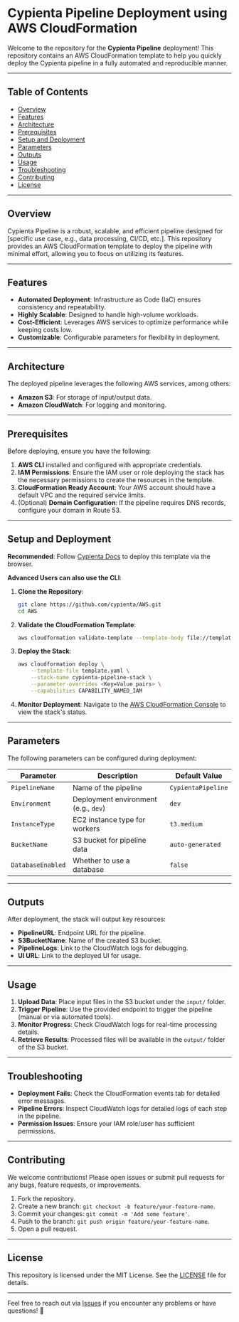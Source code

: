 # Cypienta Pipeline Deployment using AWS CloudFormation

Welcome to the repository for the **Cypienta Pipeline** deployment! This repository contains an AWS CloudFormation template to help you quickly deploy the Cypienta pipeline in a fully automated and reproducible manner.

---

## Table of Contents

- [Overview](#overview)
- [Features](#features)
- [Architecture](#architecture)
- [Prerequisites](#prerequisites)
- [Setup and Deployment](#setup-and-deployment)
- [Parameters](#parameters)
- [Outputs](#outputs)
- [Usage](#usage)
- [Troubleshooting](#troubleshooting)
- [Contributing](#contributing)
- [License](#license)

---

## Overview

Cypienta Pipeline is a robust, scalable, and efficient pipeline designed for [specific use case, e.g., data processing, CI/CD, etc.]. This repository provides an AWS CloudFormation template to deploy the pipeline with minimal effort, allowing you to focus on utilizing its features.

---

## Features

- **Automated Deployment**: Infrastructure as Code (IaC) ensures consistency and repeatability.
- **Highly Scalable**: Designed to handle high-volume workloads.
- **Cost-Efficient**: Leverages AWS services to optimize performance while keeping costs low.
- **Customizable**: Configurable parameters for flexibility in deployment.

---

## Architecture

The deployed pipeline leverages the following AWS services, among others:

- **Amazon S3**: For storage of input/output data.
- **Amazon CloudWatch**: For logging and monitoring.

---

## Prerequisites

Before deploying, ensure you have the following:

1. **AWS CLI** installed and configured with appropriate credentials.
2. **IAM Permissions**: Ensure the IAM user or role deploying the stack has the necessary permissions to create the resources in the template.
3. **CloudFormation Ready Account**: Your AWS account should have a default VPC and the required service limits.
4. (Optional) **Domain Configuration**: If the pipeline requires DNS records, configure your domain in Route 53.

---

## Setup and Deployment

**Recommended**: Follow [Cypienta Docs](https://docs.cypienta.com) to deploy this template via the browser.

**Advanced Users can also use the CLI**:

1. **Clone the Repository**:
   ```bash
   git clone https://github.com/cypienta/AWS.git
   cd AWS
   ```

2. **Validate the CloudFormation Template**:
   ```bash
   aws cloudformation validate-template --template-body file://template.yaml
   ```

3. **Deploy the Stack**:
   ```bash
   aws cloudformation deploy \
       --template-file template.yaml \
       --stack-name cypienta-pipeline-stack \
       --parameter-overrides <Key=Value pairs> \
       --capabilities CAPABILITY_NAMED_IAM
   ```

4. **Monitor Deployment**:
   Navigate to the [AWS CloudFormation Console](https://console.aws.amazon.com/cloudformation/) to view the stack's status.

---

## Parameters

The following parameters can be configured during deployment:

| Parameter          | Description                           | Default Value        |
|--------------------|---------------------------------------|----------------------|
| `PipelineName`     | Name of the pipeline                 | `CypientaPipeline`   |
| `Environment`      | Deployment environment (e.g., `dev`) | `dev`                |
| `InstanceType`     | EC2 instance type for workers        | `t3.medium`          |
| `BucketName`       | S3 bucket for pipeline data          | `auto-generated`     |
| `DatabaseEnabled`  | Whether to use a database            | `false`              |

---

## Outputs

After deployment, the stack will output key resources:

- **PipelineURL**: Endpoint URL for the pipeline.
- **S3BucketName**: Name of the created S3 bucket.
- **PipelineLogs**: Link to the CloudWatch logs for debugging.
- **UI URL**: Link to the deployed UI for usage.

---

## Usage

1. **Upload Data**: Place input files in the S3 bucket under the `input/` folder.
2. **Trigger Pipeline**: Use the provided endpoint to trigger the pipeline (manual or via automated tools).
3. **Monitor Progress**: Check CloudWatch logs for real-time processing details.
4. **Retrieve Results**: Processed files will be available in the `output/` folder of the S3 bucket.

---

## Troubleshooting

- **Deployment Fails**: Check the CloudFormation events tab for detailed error messages.
- **Pipeline Errors**: Inspect CloudWatch logs for detailed logs of each step in the pipeline.
- **Permission Issues**: Ensure your IAM role/user has sufficient permissions.

---

## Contributing

We welcome contributions! Please open issues or submit pull requests for any bugs, feature requests, or improvements.

1. Fork the repository.
2. Create a new branch: `git checkout -b feature/your-feature-name`.
3. Commit your changes: `git commit -m 'Add some feature'`.
4. Push to the branch: `git push origin feature/your-feature-name`.
5. Open a pull request.

---

## License

This repository is licensed under the MIT License. See the [LICENSE](LICENSE) file for details.

---

Feel free to reach out via [Issues](https://github.com/cypienta/AWS/issues) if you encounter any problems or have questions! 🚀
